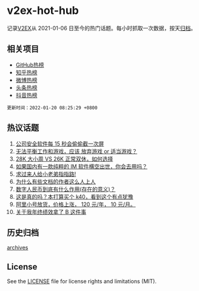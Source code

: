 # v2ex-hot-hub

 记录[V2EX](https://www.v2ex.com/)从 2021-01-06 日至今的热门话题。每小时抓取一次数据，按天[归档](archives)。
 
 ## 相关项目

- [GitHub热榜](https://github.com/snaildev/github-hot-hub)
- [知乎热榜](https://github.com/snaildev/zhihu-hot-hub)
- [微博热榜](https://github.com/snaildev/weibo-hot-hub)
- [头条热榜](https://github.com/snaildev/toutiao-hot-hub)
- [抖音热榜](https://github.com/snaildev/douyin-hot-hub)


 `更新时间：2022-01-20 08:25:29 +0800`

## 热议话题

1. [公司安全软件每 15 秒会偷偷截一次屏](https://www.v2ex.com/t/829156)
1. [无法平衡工作和游戏，应该 放弃游戏 or 适当游戏？](https://www.v2ex.com/t/829129)
1. [28K 大小周 VS 26K 正常双休，如何选择](https://www.v2ex.com/t/829203)
1. [如果国内有一款纯粹的 IM 软件横空出世，你会去用吗？](https://www.v2ex.com/t/829217)
1. [求过来人给小老弟指指路!](https://www.v2ex.com/t/829139)
1. [为什么有些文档的作者这么人上人](https://www.v2ex.com/t/829250)
1. [数字人民币到底有什么作用(存在的意义)？](https://www.v2ex.com/t/829237)
1. [这是真的吗？本打算买个 k40，看到这个有点犹豫](https://www.v2ex.com/t/829172)
1. [阿里小号放货，价格上涨， 120 元/年， 10 元/月。](https://www.v2ex.com/t/829151)
1. [关于我年终绩效拿了 B 这件事](https://www.v2ex.com/t/829222)

## 历史归档

[archives](archives)

## License

See the [LICENSE](LICENSE) file for license rights and limitations (MIT).
